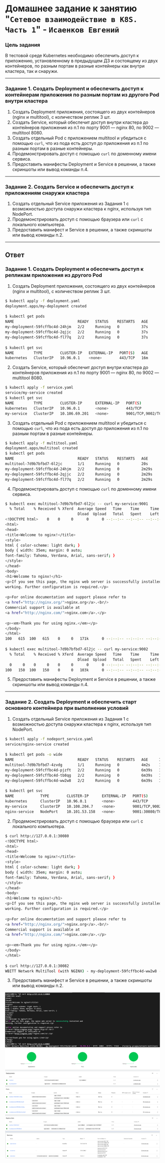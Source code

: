 # Домашнее задание к занятию "`Сетевое взаимодействие в K8S. Часть 1`" - `Исаенков Евгений`

### Цель задания

В тестовой среде Kubernetes необходимо обеспечить доступ к приложению, установленному в предыдущем ДЗ и состоящему из двух контейнеров, по разным портам в разные контейнеры как внутри кластера, так и снаружи.

------

### Задание 1. Создать Deployment и обеспечить доступ к контейнерам приложения по разным портам из другого Pod внутри кластера

1. Создать Deployment приложения, состоящего из двух контейнеров (nginx и multitool), с количеством реплик 3 шт.
2. Создать Service, который обеспечит доступ внутри кластера до контейнеров приложения из п.1 по порту 9001 — nginx 80, по 9002 — multitool 8080.
3. Создать отдельный Pod с приложением multitool и убедиться с помощью `curl`, что из пода есть доступ до приложения из п.1 по разным портам в разные контейнеры.
4. Продемонстрировать доступ с помощью `curl` по доменному имени сервиса.
5. Предоставить манифесты Deployment и Service в решении, а также скриншоты или вывод команды п.4.

------

### Задание 2. Создать Service и обеспечить доступ к приложениям снаружи кластера

1. Создать отдельный Service приложения из Задания 1 с возможностью доступа снаружи кластера к nginx, используя тип NodePort.
2. Продемонстрировать доступ с помощью браузера или `curl` с локального компьютера.
3. Предоставить манифест и Service в решении, а также скриншоты или вывод команды п.2.

---

## Ответ

### Задание 1. Создать Deployment и обеспечить доступ к репликам приложения из другого Pod

1. Создать Deployment приложения, состоящего из двух контейнеров (nginx и multitool), с количеством реплик 3 шт.

```bash
$ kubectl apply -f deployment.yaml
deployment.apps/my-deployment created

$ kubectl get pods
NAME                             READY   STATUS    RESTARTS   AGE
my-deployment-59fcffbc4d-24hjm   2/2     Running   0          37s
my-deployment-59fcffbc4d-2qjjc   2/2     Running   0          37s
my-deployment-59fcffbc4d-fl77q   2/2     Running   0          37s

$ kubectl get svc
NAME         TYPE        CLUSTER-IP   EXTERNAL-IP   PORT(S)   AGE
kubernetes   ClusterIP   10.96.0.1    <none>        443/TCP   16m
```

2. Создать Service, который обеспечит доступ внутри кластера до контейнеров приложения из п.1 по порту 9001 — nginx 80, по 9002 — multitool 8080.

```bash
$ kubectl apply -f service.yaml
service/my-service created
$ kubectl get svc
NAME         TYPE        CLUSTER-IP      EXTERNAL-IP   PORT(S)             AGE
kubernetes   ClusterIP   10.96.0.1       <none>        443/TCP             17m
my-service   ClusterIP   10.106.69.201   <none>        9001/TCP,9002/TCP   5s
```

3. Создать отдельный Pod с приложением multitool и убедиться с помощью `curl`, что из пода есть доступ до приложения из п.1 по разным портам в разные контейнеры.

```bash
$ kubectl apply -f multitool.yaml
deployment.apps/multitool created
$ kubectl get pods
NAME                             READY   STATUS    RESTARTS   AGE
multitool-7d9b7bfbd7-6l2jc       1/1     Running   0          20s
my-deployment-59fcffbc4d-24hjm   2/2     Running   0          2m29s
my-deployment-59fcffbc4d-2qjjc   2/2     Running   0          2m29s
my-deployment-59fcffbc4d-fl77q   2/2     Running   0          2m29s
```

4. Продемонстрировать доступ с помощью `curl` по доменному имени сервиса.

```bash
$ kubectl exec multitool-7d9b7bfbd7-6l2jc -- curl my-service:9001
  % Total    % Received % Xferd  Average Speed   Time    Time     Time  Current
                                 Dload  Upload   Total   Spent    Left  Speed
<!DOCTYPE html>    0    0     0      0      0 --:--:-- --:--:-- --:--:--     0
<html>
<head>
<title>Welcome to nginx!</title>
<style>
html { color-scheme: light dark; }
body { width: 35em; margin: 0 auto;
font-family: Tahoma, Verdana, Arial, sans-serif; }
</style>
</head>
<body>
<h1>Welcome to nginx!</h1>
<p>If you see this page, the nginx web server is successfully installed and
working. Further configuration is required.</p>

<p>For online documentation and support please refer to
<a href="http://nginx.org/">nginx.org</a>.<br/>
Commercial support is available at
<a href="http://nginx.com/">nginx.com</a>.</p>

<p><em>Thank you for using nginx.</em></p>
</body>
</html>
100   615  100   615    0     0   171k      0 --:--:-- --:--:-- --:--:--  200k

$ kubectl exec multitool-7d9b7bfbd7-6l2jc -- curl my-service:9002
  % Total    % Received % Xferd  Average Speed   Time    Time     Time  Current
                                 Dload  Upload   Total   Spent    Left  Speed
  0     0    0     0    0     0      0      0 --:--:-- --:--:-- --:--:--     0WBITT Network MultiTool (with NGINX) - my-deployment-59fcffbc4d-2qjjc - 10.244.0.23 - HTTP: 8080 , HTTPS: 11443 . (Formerly praqma/network-multitool)
100   150  100   150    0     0   103k      0 --:--:-- --:--:-- --:--:--  146k
```

5. Предоставить манифесты Deployment и Service в решении, а также скриншоты или вывод команды п.4.

------


### Задание 2. Создать Deployment и обеспечить старт основного контейнера при выполнении условий

1. Создать отдельный Service приложения из Задания 1 с возможностью доступа снаружи кластера к nginx, используя тип NodePort.

```bash
$ kubectl apply -f nodeport_service.yaml
service/nginx-service created

$ kubectl get pods -o wide
NAME                             READY   STATUS    RESTARTS   AGE     IP           NODE       NOMINATED NODE   READINESS GATES
multitool-7d9b7bfbd7-4zvdg       1/1     Running   0          4m2s    10.244.0.8   minikube   <none>           <none>
my-deployment-59fcffbc4d-pjzft   2/2     Running   0          6m39s   10.244.0.5   minikube   <none>           <none>
my-deployment-59fcffbc4d-tb8qg   2/2     Running   0          6m39s   10.244.0.4   minikube   <none>           <none>
my-deployment-59fcffbc4d-ww2w8   2/2     Running   0          6m39s   10.244.0.3   minikube   <none>           <none>

$ kubectl get svc
NAME            TYPE        CLUSTER-IP      EXTERNAL-IP   PORT(S)                         AGE
kubernetes      ClusterIP   10.96.0.1       <none>        443/TCP                         25m
my-service      ClusterIP   10.108.204.7    <none>        9001/TCP,9002/TCP               4m28s
nginx-service   NodePort    10.101.53.158   <none>        9001:30080/TCP,9002:30082/TCP   94s

```

2. Продемонстрировать доступ с помощью браузера или `curl` с локального компьютера.

```bash
$ curl http://127.0.0.1:30080
<!DOCTYPE html>
<html>
<head>
<title>Welcome to nginx!</title>
<style>
html { color-scheme: light dark; }
body { width: 35em; margin: 0 auto;
font-family: Tahoma, Verdana, Arial, sans-serif; }
</style>
</head>
<body>
<h1>Welcome to nginx!</h1>
<p>If you see this page, the nginx web server is successfully installed and
working. Further configuration is required.</p>

<p>For online documentation and support please refer to
<a href="http://nginx.org/">nginx.org</a>.<br/>
Commercial support is available at
<a href="http://nginx.com/">nginx.com</a>.</p>

<p><em>Thank you for using nginx.</em></p>
</body>
</html>

$ curl http://127.0.0.1:30082
WBITT Network MultiTool (with NGINX) - my-deployment-59fcffbc4d-ww2w8 - 10.244.0.3 - HTTP: 8080 , HTTPS: 11443 . (Formerly praqma/network-multitool)
```

3. Предоставить манифест и Service в решении, а также скриншоты или вывод команды п.2.

![Название скриншота 1](https://github.com/Udjin79/netology_hw/blob/main/img/shkuber4_1.png?raw=true)
![Название скриншота 2](https://github.com/Udjin79/netology_hw/blob/main/img/shkuber4_2.png?raw=true)
![Название скриншота 3](https://github.com/Udjin79/netology_hw/blob/main/img/shkuber4_3.png?raw=true)
